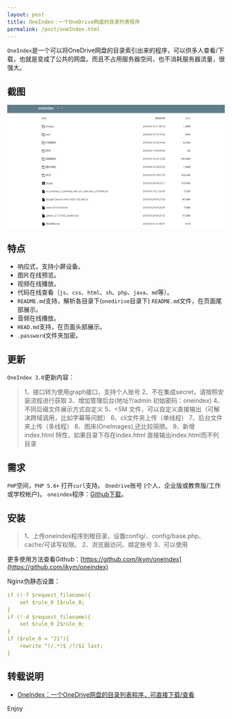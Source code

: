 ```yaml
---
layout: post
title: OneIndex：一个OneDrive网盘的目录列表程序
permalink: /post/oneIndex.html
---
```


`OneIndex`是一个可以将OneDrive网盘的目录索引出来的程序，可以供多人查看/下载，也就是变成了公共的网盘。而且不占用服务器空间，也不消耗服务器流量，很强大。

<!--more-->

## 截图

![OneIndex_2](static/oneIndex/OneIndex_2.png)

## 特点

 - 响应式，支持小屏设备。
 - 图片在线预览。
 - 视频在线播放。
 - 代码在线查看（`js`、`css`、`html`、`sh`、`php`、`java`、`md`等）。
 - `README.md`支持，解析各目录下(`onedirive`目录下) `README.md`文件，在页面尾部展示。
 - 音频在线播放。
 - `HEAD.md`支持，在页面头部展示。
 - `.password`文件夹加密。

## 更新

`OneIndex 3.0`更新内容：


> 1、接口转为使用graph接口，支持个人账号
2、不在集成secret，请按照安装流程进行获取
3、增加管理后台(地址?/admin  初始密码：oneindex)
4、不同后缀文件展示方式自定义
5、<5M 文件，可以自定义直接输出（可解决跨域调用，比如字幕等问题）
6、cli文件夹上传（单线程）
7、后台文件夹上传（多线程）
8、图床(OneImages),还比较简陋。
9、新增 index.html 特性，如果目录下存在index.html 直接输出index.html而不列目录

## 需求

`PHP`空间，`PHP 5.6+` 打开`curl`支持。
`Onedrive`账号 (个人、企业版或教育版/工作或学校帐户)。
`oneindex`程序：[Github下载](https://github.com/ikym/Oneindex)。

## 安装

> 1、上传oneindex程序到根目录，设置config/、config/base.php、 cache/可读写权限。
2、浏览器访问、绑定账号
3、可以使用

更多使用方法查看Github：[https://github.com/ikym/oneindex](https://github.com/ikym/oneindex)

Nginx伪静态设置：

```yml
if (!-f $request_filename){
    set $rule_0 1$rule_0;
}
if (!-d $request_filename){
    set $rule_0 2$rule_0;
}
if ($rule_0 = "21"){
    rewrite ^(/.*)$ /?/$1 last;
}
```

## 转载说明

- [OneIndex：一个OneDrive网盘的目录列表程序，可直接下载/查看](https://www.moerats.com/archives/592/)

Enjoy
